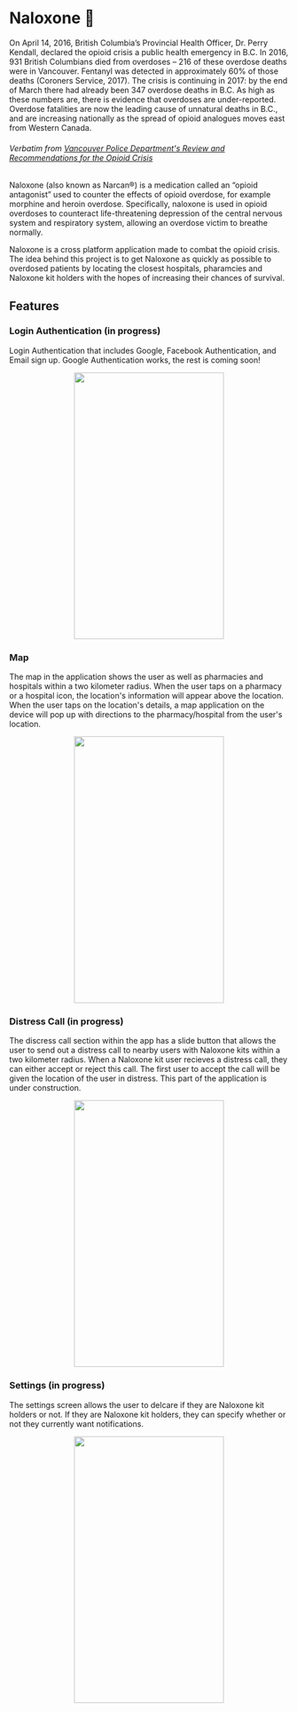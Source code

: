 # Naloxone :hospital: #
On April 14, 2016, British Columbia’s Provincial Health Officer, Dr. Perry Kendall, declared the opioid crisis a public health emergency in B.C. In 2016, 931 British Columbians died from overdoses – 216 of these overdose deaths were in Vancouver. Fentanyl was detected in approximately 60% of those deaths (Coroners Service, 2017). The crisis is continuing in 2017: by the end of March there had already been 347 overdose deaths in B.C. As high as these numbers are, there is evidence that overdoses are under-reported. Overdose fatalities are now the leading cause of unnatural deaths in B.C., and are increasing nationally as the spread of opioid analogues moves east from Western Canada.
###### Verbatim from [Vancouver Police Department's Review and Recommendations for the Opioid Crisis](https://mkduan.github.io/assets/opioid-crisis.pdf) ######

Naloxone (also known as Narcan®) is a medication called an “opioid antagonist” used to counter the effects of opioid overdose, for example morphine and heroin overdose. Specifically, naloxone is used in opioid overdoses to counteract life-threatening depression of the central nervous system and respiratory system, allowing an overdose victim to breathe normally.

Naloxone is a cross platform application made to combat the opioid crisis. The idea behind this project is to get Naloxone as quickly as possible to overdosed patients by locating the closest hospitals, pharamcies and Naloxone kit holders with the hopes of increasing their chances of survival.

## Features ##

### Login Authentication (in progress) ###
Login Authentication that includes Google, Facebook Authentication, and Email sign up. Google Authentication works, the rest is coming soon!

<p align="center">
  <img height= "480" width= "270" src="https://mkduan.github.io/assets/projects/naloxonesrc/logingoogle.gif">
</p>


### Map ###
The map in the application shows the user as well as pharmacies and hospitals within a two kilometer radius. When the user taps on a pharmacy or a hospital icon, the location's information will appear above the location. When the user taps on the location's details, a map application on the device will pop up with directions to the pharmacy/hospital from the user's location.

<p align="center">
  <img height= "480" width= "270" src="https://mkduan.github.io/assets/projects/naloxonesrc/openmap.gif">
</p>

### Distress Call (in progress) ###
The discress call section within the app has a slide button that allows the user to send out a distress call to nearby users with Naloxone kits within a two kilometer radius. When a Naloxone kit user recieves a distress call, they can either accept or reject this call. The first user to accept the call will be given the location of the user in distress. This part of the application is under construction.

<p align="center">
  <img height= "480" width= "270" src="https://mkduan.github.io/assets/projects/naloxonesrc/distresscall.gif">
</p>

### Settings (in progress) ###
The settings screen allows the user to delcare if they are Naloxone kit holders or not. If they are Naloxone kit holders, they can specify whether or not they currently want notifications.

<p align="center">
  <img height= "480" width= "270" width: "112" src="https://mkduan.github.io/assets/projects/naloxonesrc/settings.gif">
</p>
